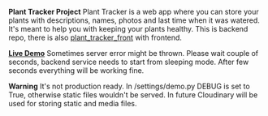 **Plant Tracker Project**
Plant Tracker is a web app where you can store your plants with descriptions, names, photos and last time when it was watered. It's meant to help you with keeping your plants healthy. This is backend repo, there is also [plant_tracker_front](https://github.com/non4me21/plant_tracker_front) with frontend.

[**Live Demo**](https://plant-tracker-front.vercel.app)
Sometimes server error might be thrown. Please wait couple of seconds, backend service needs to start from sleeping mode. After few seconds everything will be working fine.

**Warning**
It's not production ready. In /settings/demo.py DEBUG is set to True, otherwise static files wouldn't be served. In future Cloudinary will be used for storing static and media files.

